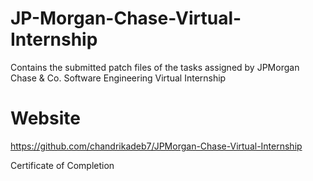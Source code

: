 # JP-Morgan-Chase-Virtual-Internship
Contains the submitted patch files of the tasks assigned by JPMorgan Chase &amp; Co. Software Engineering Virtual Internship

# Website
https://github.com/chandrikadeb7/JPMorgan-Chase-Virtual-Internship

Certificate of Completion
